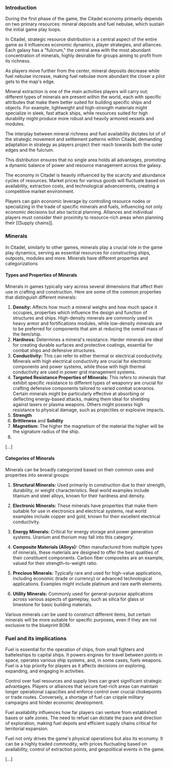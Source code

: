 
### **Introduction**

During the first phase of the game, the Citadel economy primarily depends on two primary resources: mineral deposits and fuel nebulae, which sustain the initial game play loops.

In Citadel, strategic resource distribution is a central aspect of the entire game as it influences economic dynamics, player strategies, and alliances. Each galaxy has a "fulcrum," the central area with the most abundant concentration of minerals, highly desirable for groups aiming to profit from its richness.

As players move further from the center, mineral deposits decrease while fuel nebulae increase, making fuel nebulae more abundant the closer a pilot gets to the map's edge.

Mineral extraction is one of the main activities players will carry out; different types of minerals are present within the world, each with specific attributes that make them better suited for building specific ships and objects. For example, lightweight and high-strength materials might specialize in sleek, fast attack ships, while resources suited for high durability might produce more robust and heavily armored vessels and modules.

The interplay between mineral richness and fuel availability dictates lot of of the strategic movement and settlement patterns within Citadel, demanding adaptation in strategy as players project their reach towards both the outer edges and the fulcrum.

This distribution ensures that no single area holds all advantages, promoting a dynamic balance of power and resource management across the galaxy.

The economy in Citadel is heavily influenced by the scarcity and abundance cycles of resources. Market prices for various goods will fluctuate based on availability, extraction costs, and technological advancements, creating a competitive market environment.

Players can gain economic leverage by controlling resource nodes or specializing in the trade of specific minerals and fuels, influencing not only economic decisions but also tactical planning. Alliances and individual players must consider their proximity to resource-rich areas when planning their [[Supply chains]].

### Minerals

In Citadel, similarly to other games, minerals play a crucial role in the game play dynamics, serving as essential resources for constructing ships, outposts, modules and more. Minerals have different properties and categorizations

#### **Types and Properties of Minerals**

Minerals in games typically vary across several dimensions that affect their use in crafting and construction. Here are some of the common properties that distinguish different minerals:

1. **Density:** Affects how much a mineral weighs and how much space it occupies, properties which influence the design and function of structures and ships. High-density minerals are commonly used in heavy armor and fortifications modules, while low-density minerals are to be preferred for components that aim at reducing the overall mass of the item/ship.
2. **Hardness:** Determines a mineral's resistance. Harder minerals are ideal for creating durable surfaces and protective coatings, essential for combat ships and defensive structures.
3. **Conductivity:** This can refer to either thermal or electrical conductivity. Minerals with high electrical conductivity are crucial for electronic components and power systems, while those with high thermal conductivity are used in power grid management systems.
4. **Targeted Resistance Properties of Minerals:** This refers to minerals that exhibit specific resistance to different types of weaponry are crucial for crafting defensive components tailored to varied combat scenarios. Certain minerals might be particularly effective at absorbing or deflecting energy-based attacks, making them ideal for shielding against lasers or plasma weapons. Others might possess high resistance to physical damage, such as projectiles or explosive impacts.
5. **Strength**
6. **Brittleness** and **Solidity**
7. **Magnetism**: The higher the magnetism of the material the higher will be the signature radius of the ship.
8. 

[…]  

#### **Categories of Minerals**

Minerals can be broadly categorized based on their common uses and properties into several groups:

1. **Structural Minerals:** Used primarily in construction due to their strength, durability, or weight characteristics. Real world examples include titanium and steel alloys, known for their hardness and density.
    
2. **Electronic Minerals:** These minerals have properties that make them suitable for use in electronics and electrical systems, real world examples include copper and gold, known for their excellent electrical conductivity.
    
3. **Energy Minerals:** Critical for energy storage and power generation systems. Uranium and thorium may fall into this category.
    
4. **Composite Materials (Alloys):** Often manufactured from multiple types of minerals, these materials are designed to offer the best qualities of their constituent components. Carbon fiber composites are an example, valued for their strength-to-weight ratio.
    
5. **Precious Minerals:** Typically rare and used for high-value applications, including economic (trade or currency) or advanced technological applications. Examples might include platinum and rare earth elements.
    
6. **Utility Minerals:** Commonly used for general-purpose applications across various aspects of gameplay, such as silica for glass or limestone for basic building materials.
    

Various minerals can be used to construct different items, but certain minerals will be more suitable for specific purposes, even if they are not exclusive to the blueprint BOM.

### **Fuel and its implications**

Fuel is essential for the operation of ships, from small fighters and batteleships to capital ships. It powers engines for travel between points in space, operates various ship systems, and, in some cases, fuels weapons. Fuel is a top priority for players as it affects decisions on exploring, expanding, and engaging in activities.

Control over fuel resources and supply lines can grant significant strategic advantages. Players or alliances that secure fuel-rich areas can maintain longer operational capacities and enforce control over crucial chokepoints or trade routes. Conversely, a shortage of fuel can cripple military campaigns and hinder economic development.

Fuel availability influences how far players can venture from established bases or safe zones. The need to refuel can dictate the pace and direction of exploration, making fuel depots and efficient supply chains critical for territorial expansion.

Fuel not only drives the game's physical operations but also its economy. It can be a highly traded commodity, with prices fluctuating based on availability, control of extraction points, and geopolitical events in the game.

[…]


